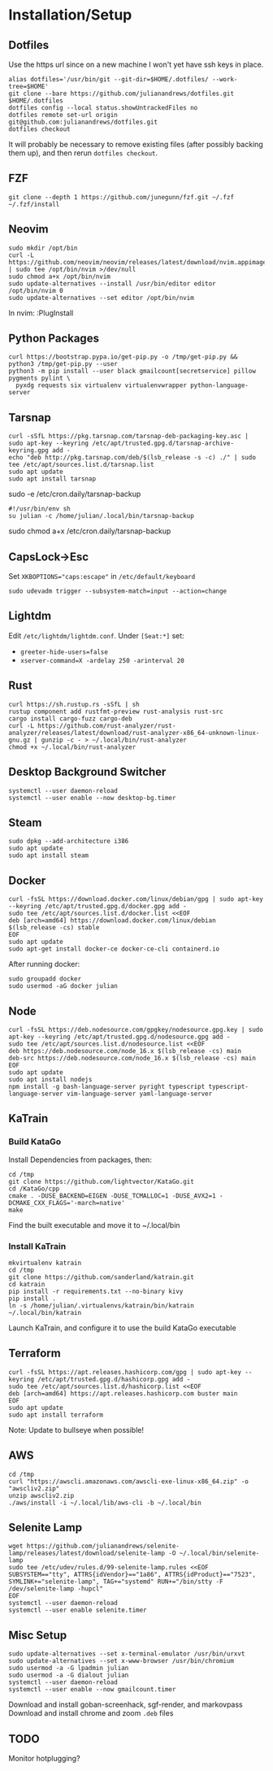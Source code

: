 Installation/Setup
==================

Dotfiles
--------

Use the https url since on a new machine I won't yet have ssh keys in place.

```
alias dotfiles='/usr/bin/git --git-dir=$HOME/.dotfiles/ --work-tree=$HOME'
git clone --bare https://github.com/julianandrews/dotfiles.git $HOME/.dotfiles
dotfiles config --local status.showUntrackedFiles no
dotfiles remote set-url origin git@github.com:julianandrews/dotfiles.git
dotfiles checkout
```

It will probably be necessary to remove existing files (after possibly backing
them up), and then rerun `dotfiles checkout`.

FZF
---

```
git clone --depth 1 https://github.com/junegunn/fzf.git ~/.fzf
~/.fzf/install
```

Neovim
------

```
sudo mkdir /opt/bin
curl -L https://github.com/neovim/neovim/releases/latest/download/nvim.appimage | sudo tee /opt/bin/nvim >/dev/null
sudo chmod a+x /opt/bin/nvim
sudo update-alternatives --install /usr/bin/editor editor /opt/bin/nvim 0
sudo update-alternatives --set editor /opt/bin/nvim
```

In nvim:
:PlugInstall

Python Packages
---------------

```
curl https://bootstrap.pypa.io/get-pip.py -o /tmp/get-pip.py && python3 /tmp/get-pip.py --user
python3 -m pip install --user black gmailcount[secretservice] pillow pygments pylint \
  pyxdg requests six virtualenv virtualenvwrapper python-language-server
```


Tarsnap
-------

```
curl -sSfL https://pkg.tarsnap.com/tarsnap-deb-packaging-key.asc | sudo apt-key --keyring /etc/apt/trusted.gpg.d/tarsnap-archive-keyring.gpg add -
echo "deb http://pkg.tarsnap.com/deb/$(lsb_release -s -c) ./" | sudo tee /etc/apt/sources.list.d/tarsnap.list
sudo apt update
sudo apt install tarsnap
```

sudo -e /etc/cron.daily/tarsnap-backup

    #!/usr/bin/env sh
    su julian -c /home/julian/.local/bin/tarsnap-backup

sudo chmod a+x /etc/cron.daily/tarsnap-backup

CapsLock->Esc
-------------

Set `XKBOPTIONS="caps:escape"` in `/etc/default/keyboard`

```
sudo udevadm trigger --subsystem-match=input --action=change
```

Lightdm
-------

Edit `/etc/lightdm/lightdm.conf`. Under `[Seat:*]` set:

* `greeter-hide-users=false`
* `xserver-command=X -ardelay 250 -arinterval 20`

Rust
----

```
curl https://sh.rustup.rs -sSfL | sh
rustup component add rustfmt-preview rust-analysis rust-src
cargo install cargo-fuzz cargo-deb
curl -L https://github.com/rust-analyzer/rust-analyzer/releases/latest/download/rust-analyzer-x86_64-unknown-linux-gnu.gz | gunzip -c - > ~/.local/bin/rust-analyzer
chmod +x ~/.local/bin/rust-analyzer
```

Desktop Background Switcher
---------------------------

```
systemctl --user daemon-reload
systemctl --user enable --now desktop-bg.timer
```

Steam
-----

```
sudo dpkg --add-architecture i386
sudo apt update
sudo apt install steam
```

Docker
------

```
curl -fsSL https://download.docker.com/linux/debian/gpg | sudo apt-key --keyring /etc/apt/trusted.gpg.d/docker.gpg add -
sudo tee /etc/apt/sources.list.d/docker.list <<EOF
deb [arch=amd64] https://download.docker.com/linux/debian $(lsb_release -cs) stable
EOF
sudo apt update
sudo apt-get install docker-ce docker-ce-cli containerd.io
```

After running docker:

```
sudo groupadd docker
sudo usermod -aG docker julian
```

Node
----

```
curl -fsSL https://deb.nodesource.com/gpgkey/nodesource.gpg.key | sudo apt-key --keyring /etc/apt/trusted.gpg.d/nodesource.gpg add -
sudo tee /etc/apt/sources.list.d/nodesource.list <<EOF
deb https://deb.nodesource.com/node_16.x $(lsb_release -cs) main
deb-src https://deb.nodesource.com/node_16.x $(lsb_release -cs) main
EOF
sudo apt update
sudo apt install nodejs
npm install -g bash-language-server pyright typescript typescript-language-server vim-language-server yaml-language-server
```

KaTrain
-------

### Build KataGo

Install Dependencies from packages, then:

```
cd /tmp
git clone https://github.com/lightvector/KataGo.git
cd /KataGo/cpp
cmake . -DUSE_BACKEND=EIGEN -DUSE_TCMALLOC=1 -DUSE_AVX2=1 -DCMAKE_CXX_FLAGS='-march=native'
make
```

Find the built executable and move it to ~/.local/bin

### Install KaTrain

```
mkvirtualenv katrain
cd /tmp
git clone https://github.com/sanderland/katrain.git
cd katrain
pip install -r requirements.txt --no-binary kivy
pip install .
ln -s /home/julian/.virtualenvs/katrain/bin/katrain ~/.local/bin/katrain
```

Launch KaTrain, and configure it to use the build KataGo executable

Terraform
---------

```
curl -fsSL https://apt.releases.hashicorp.com/gpg | sudo apt-key --keyring /etc/apt/trusted.gpg.d/hashicorp.gpg add -
sudo tee /etc/apt/sources.list.d/hashicorp.list <<EOF
deb [arch=amd64] https://apt.releases.hashicorp.com buster main
EOF
sudo apt update
sudo apt install terraform
```

Note: Update to bullseye when possible!

AWS
---

```
cd /tmp
curl "https://awscli.amazonaws.com/awscli-exe-linux-x86_64.zip" -o "awscliv2.zip"
unzip awscliv2.zip
./aws/install -i ~/.local/lib/aws-cli -b ~/.local/bin
```

Selenite Lamp
-------------

```
wget https://github.com/julianandrews/selenite-lamp/releases/latest/download/selenite-lamp -O ~/.local/bin/selenite-lamp
sudo tee /etc/udev/rules.d/99-selenite-lamp.rules <<EOF
SUBSYSTEM=="tty", ATTRS{idVendor}=="1a86", ATTRS{idProduct}=="7523", SYMLINK+="selenite-lamp", TAG+="systemd" RUN+="/bin/stty -F /dev/selenite-lamp -hupcl"
EOF
systemctl --user daemon-reload
systemctl --user enable selenite.timer
```


Misc Setup
----------

```
sudo update-alternatives --set x-terminal-emulator /usr/bin/urxvt
sudo update-alternatives --set x-www-browser /usr/bin/chromium
sudo usermod -a -G lpadmin julian
sudo usermod -a -G dialout julian
systemctl --user daemon-reload
systemctl --user enable --now gmailcount.timer
```

Download and install goban-screenhack, sgf-render, and markovpass
Download and install chrome and zoom `.deb` files

TODO
----
Monitor hotplugging?
